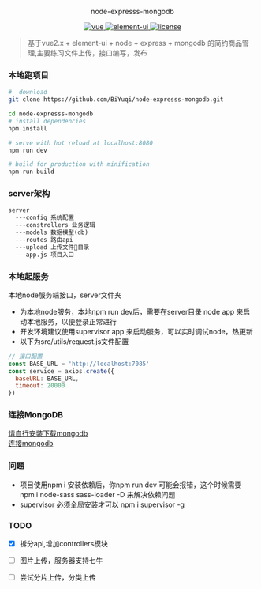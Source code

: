 <p align="center">
  node-expresss-mongodb
</p>

<p align="center">
	<a href="https://github.com/vuejs/vue">
		<img src="https://img.shields.io/badge/vue-2.5.2-blue.svg" alt="vue">
	</a>
	<a href="https://github.com/ElemeFE/element">
		<img src="https://img.shields.io/badge/element----ui-2.3.2-blue.svg" alt="element-ui">
	</a>
	<a href="https://github.com/BiYuqi/node-expresss-mongodb/blob/master/LICENSE">
		<img src="https://img.shields.io/github/license/mashape/apistatus.svg" alt="license">
	</a>
</p>

> 基于vue2.x + element-ui + node + express + mongodb 的简约商品管理,主要练习文件上传，接口编写，发布


### 本地跑项目

``` bash
#  download
git clone https://github.com/BiYuqi/node-expresss-mongodb.git

cd node-expresss-mongodb
# install dependencies
npm install

# serve with hot reload at localhost:8080
npm run dev

# build for production with minification
npm run build
```
### server架构
```html
server
  ---config 系统配置
  ---constrollers 业务逻辑
  ---models 数据模型(db)
  ---routes 路由api
  ---upload 上传文件目录
  ---app.js 项目入口
```
### 本地起服务
本地node服务端接口，server文件夹
* 为本地node服务，本地npm run dev后，需要在server目录 node app 来启动本地服务，以便登录正常进行
* 开发环境建议使用supervisor app 来启动服务，可以实时调试node，热更新
* 以下为src/utils/request.js文件配置
```js
// 接口配置
const BASE_URL = 'http://localhost:7085'
const service = axios.create({
  baseURL: BASE_URL,
  timeout: 20000
})
```

### 连接MongoDB
<a href="http://www.runoob.com/mongodb/mongodb-window-install.html">请自行安装下载mongodb</a> <br/>
<a href="http://www.runoob.com/mongodb/mongodb-connections.html">连接mongodb</a>

### 问题
* 项目使用npm i 安装依赖后，你npm run dev 可能会报错，这个时候需要 npm i node-sass sass-loader -D 来解决依赖问题
* supervisor 必须全局安装才可以 npm i supervisor -g

### TODO
- [x] 拆分api,增加controllers模块
- [ ] 图片上传，服务器支持七牛
- [ ] 尝试分片上传，分类上传

